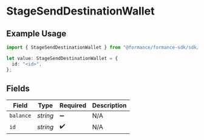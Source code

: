 # StageSendDestinationWallet

## Example Usage

```typescript
import { StageSendDestinationWallet } from "@formance/formance-sdk/sdk/models/shared";

let value: StageSendDestinationWallet = {
  id: "<id>",
};
```

## Fields

| Field              | Type               | Required           | Description        |
| ------------------ | ------------------ | ------------------ | ------------------ |
| `balance`          | *string*           | :heavy_minus_sign: | N/A                |
| `id`               | *string*           | :heavy_check_mark: | N/A                |